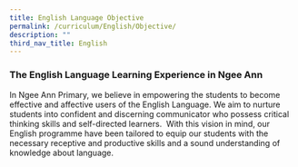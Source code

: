 ```yaml
---
title: English Language Objective
permalink: /curriculum/English/Objective/
description: ""
third_nav_title: English
---
```




### The English Language Learning Experience in Ngee Ann

In Ngee Ann Primary, we believe in empowering the students to become effective and affective users of the English Language. We aim to nurture students into confident and discerning communicator who possess critical thinking skills and self-directed learners.  With this vision in mind, our English programme have been tailored to equip our students with the necessary receptive and productive skills and a sound understanding of knowledge about language.